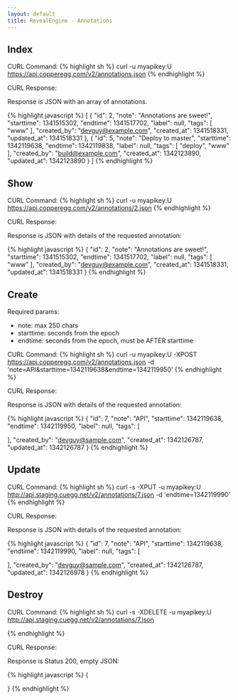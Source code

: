 ```yaml
---
layout: default
title: RevealEngine - Annotations
---
```


Index
-----

CURL Command:
{% highlight sh %}
curl -u myapikey:U https://api.copperegg.com/v2/annotations.json
{% endhighlight %}

CURL Response:

Response is JSON with an array of annotations.

{% highlight javascript %}
[
    {
        "id": 2,
        "note": "Annotations are sweet!",
        "starttime": 1341515302,
        "endtime": 1341517702,
        "label": null,
        "tags": [
            "www"
        ],
        "created_by": "devguy@example.com",
        "created_at": 1341518331,
        "updated_at": 1341518331
    },
    {
        "id": 5,
        "note": "Deploy to master",
        "starttime": 1342119638,
        "endtime": 1342119838,
        "label": null,
        "tags": [
            "deploy",
            "www"
        ],
        "created_by": "build@example.com",
        "created_at": 1342123890,
        "updated_at": 1342123890
    }
]
{% endhighlight %}

Show
----

CURL Command:
{% highlight sh %}
curl -u myapikey:U https://api.copperegg.com/v2/annotations/2.json
{% endhighlight %}

CURL Response:

Response is JSON with details of the requested annotation:

{% highlight javascript %}
{
    "id": 2,
    "note": "Annotations are sweet!",
    "starttime": 1341515302,
    "endtime": 1341517702,
    "label": null,
    "tags": [
        "www"
    ],
    "created_by": "devguy@example.com",
    "created_at": 1341518331,
    "updated_at": 1341518331
}
{% endhighlight %}

Create
------

Required params:
* note: max 250 chars
* starttime: seconds from the epoch
* endtime: seconds from the epoch, must be AFTER starttime


CURL Command:
{% highlight sh %}
curl -u myapikey:U -XPOST https://api.copperegg.com/v2/annotations.json -d 'note=API&starttime=1342119638&endtime=1342119950'
{% endhighlight %}

CURL Response:

Response is JSON with details of the requested annotation:

{% highlight javascript %}
{
  "id": 7,
  "note": "API",
  "starttime": 1342119638,
  "endtime": 1342119950,
  "label": null,
  "tags": [

  ],
  "created_by": "devguy@sample.com",
  "created_at": 1342126787,
  "updated_at": 1342126787
}
{% endhighlight %}


Update
------

CURL Command:
{% highlight sh %}
curl -s -XPUT -u myapikey:U http://api.staging.cuegg.net/v2/annotations/7.json -d 'endtime=1342119990'
{% endhighlight %}

CURL Response:

Response is JSON with details of the requested annotation:

{% highlight javascript %}
{
  "id": 7,
  "note": "API",
  "starttime": 1342119638,
  "endtime": 1342119990,
  "label": null,
  "tags": [

  ],
  "created_by": "devguy@sample.com",
  "created_at": 1342126787,
  "updated_at": 1342126978
}
{% endhighlight %}


Destroy
-------

CURL Command:
{% highlight sh %}
curl -s -XDELETE -u myapikey:U http://api.staging.cuegg.net/v2/annotations/7.json

{% endhighlight %}

CURL Response:

Response is Status 200, empty JSON:

{% highlight javascript %}
{

}
{% endhighlight %}

